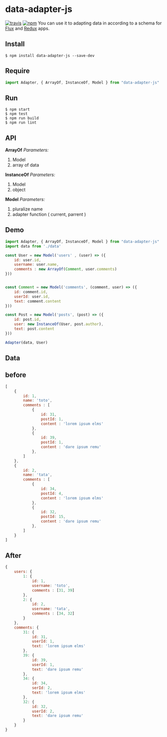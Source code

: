 # data-adapter-js 
[![travis](https://travis-ci.org/alexandre-garrec/data-adapter.svg)](https://travis-ci.org/alexandre-garrec/data-adapter) [![npm](https://img.shields.io/npm/v/data-adapter-js.svg?style=flat-square)](https://www.npmjs.com/package/data-adapter-js)
You can use it to adapting data in according to a schema for [Flux](https://facebook.github.io/flux) and [Redux](http://rackt.github.io/redux) apps.  

## Install

```console
$ npm install data-adapter-js --save-dev
```

## Require

```javascript
import Adapter, { ArrayOf, InstanceOf, Model } from "data-adapter-js"
```

## Run
```console
$ npm start
$ npm test
$ npm run build
$ npm run lint
```


## API

**ArrayOf**
*Parameters:*

 1. Model
 2. array of data
 
**InstanceOf**
*Parameters:*

 1. Model
 2. object
 
 
**Model**
*Parameters:*

 1. pluralize name
 2. adapter function ( current, parrent )



## Demo


```javascript
import Adapter, { ArrayOf, InstanceOf, Model } from "data-adapter-js"
import data from './data'

const User = new Model('users' , (user) => ({
	id: user.id,
	username: user.name,
	comments : new ArrayOf(Comment, user.comments)
}))


const Comment = new Model('comments', (comment, user) => ({
	id: comment.id,
	userId: user.id,
	text: comment.content
}))

const Post = new Model('posts', (post) => ({
	id: post.id,
	user: new InstanceOf(User, post.author),
	text: post.content
}))

Adapter(data, User)
```

## Data 

before
---
```javascript
[
	{
		id: 1,
		name: 'toto',
		comments : [
			{
				id: 31,
				postId: 1,
				content : 'lorem ipsum elms'
			},
			{
				id: 39,
				postId: 1,
				content : 'dare ipsum remu'
			},
		]
	},
	{
		id: 2,
		name: 'tata',
		comments : [ 
			{
				id: 34,
				postId: 4,
				content : 'lorem ipsum elms'
			},
			{
				id: 32,
				postId: 15,
				content : 'dare ipsum remu'
			},
		]
	}
]
```

After 
---
```javascript
{ 
	users: {
		1: {
			id: 1,
			username: 'toto',
			comments : [31, 39] 
		},
		2: {
			id: 2,
			username: 'tata',
			comments : [34, 32] 
		} 
	},
	comments: {
		31: { 
			id: 31,
			userId: 1,
			text: 'lorem ipsum elms' 
		},
		39: { 
			id: 39,
			userId: 1,
			text: 'dare ipsum remu' 
		},
		34: { 
			id: 34,
			serId: 2,
			text: 'lorem ipsum elms' 
		},
		32: { 
			id: 32,
			userId: 2,
			text: 'dare ipsum remu' 
		}
	}
}
```